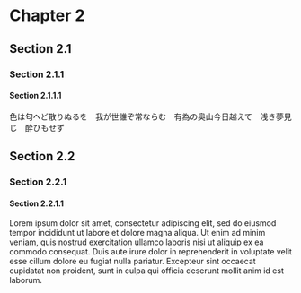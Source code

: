 # Chapter 2

## Section 2.1

### Section 2.1.1

#### Section 2.1.1.1

色は匂へど散りぬるを　我が世誰ぞ常ならむ　有為の奥山今日越えて　浅き夢見じ　酔ひもせず

## Section 2.2

### Section 2.2.1

#### Section 2.2.1.1

Lorem ipsum dolor sit amet, consectetur adipiscing elit, sed do eiusmod tempor incididunt ut labore et dolore magna aliqua. Ut enim ad minim veniam, quis nostrud exercitation ullamco laboris nisi ut aliquip ex ea commodo consequat. Duis aute irure dolor in reprehenderit in voluptate velit esse cillum dolore eu fugiat nulla pariatur. Excepteur sint occaecat cupidatat non proident, sunt in culpa qui officia deserunt mollit anim id est laborum.
